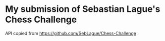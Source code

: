 
# My submission of Sebastian Lague's Chess Challenge

API copied from https://github.com/SebLague/Chess-Challenge

